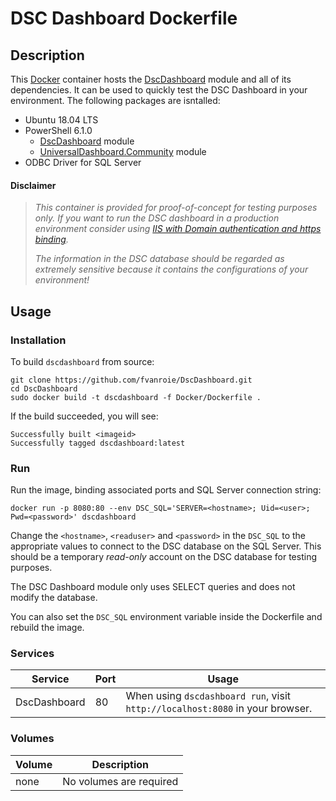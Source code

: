 # DSC Dashboard Dockerfile

## Description

This [Docker](http://docker.com) container hosts the [DscDashboard](https://github.com/fvanroie/DscDashboard) module and all of its dependencies.
It can be used to quickly test the DSC Dashboard in your environment. The following packages are isntalled:
- Ubuntu 18.04 LTS
- PowerShell 6.1.0
    - [DscDashboard](https://github.com/fvanroie/DscDashboard) module
    - [UniversalDashboard.Community](http://poshud.com) module
- ODBC Driver for SQL Server

#### Disclaimer

> *This container is provided for proof-of-concept for testing purposes only.
> If you want to run the DSC dashboard in a production environment
> consider using [IIS with Domain authentication and https binding](#).*
>
> *The information in the DSC database should be regarded as extremely sensitive because it contains
> the configurations of your environment!*


## Usage

### Installation

To build `dscdashboard` from source:

    git clone https://github.com/fvanroie/DscDashboard.git
    cd DscDashboard
    sudo docker build -t dscdashboard -f Docker/Dockerfile .

If the build succeeded, you will see:

    Successfully built <imageid>
    Successfully tagged dscdashboard:latest

### Run

Run the image, binding associated ports and SQL Server connection string:

    docker run -p 8080:80 --env DSC_SQL='SERVER=<hostname>; Uid=<user>; Pwd=<password>' dscdashboard

Change the `<hostname>`, `<readuser>` and `<password>` in the `DSC_SQL` to the appropriate values to
connect to the DSC database on the SQL Server. This should be a temporary *read-only* account on the DSC database
for testing purposes.

The DSC Dashboard module only uses SELECT queries and does not modify the database.

You can also set the `DSC_SQL` environment variable inside the Dockerfile and rebuild the image.


### Services

Service     | Port | Usage
------------|------|------
DscDashboard|   80 | When using `dscdashboard run`, visit `http://localhost:8080` in your browser.


### Volumes

Volume          | Description
----------------|-------------
none            | No volumes are required
